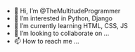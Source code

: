 - 👋 Hi, I’m @TheMultitudeProgrammer
- 👀 I’m interested in Python, Django
- 🌱 I’m currently learning HTML, CSS, JS
- 💞️ I’m looking to collaborate on ...
- 📫 How to reach me ...

<!---
TheMultitudeProgrammer/TheMultitudeProgrammer is a ✨ special ✨ repository because its `README.md` (this file) appears on your GitHub profile.
You can click the Preview link to take a look at your changes.
--->
